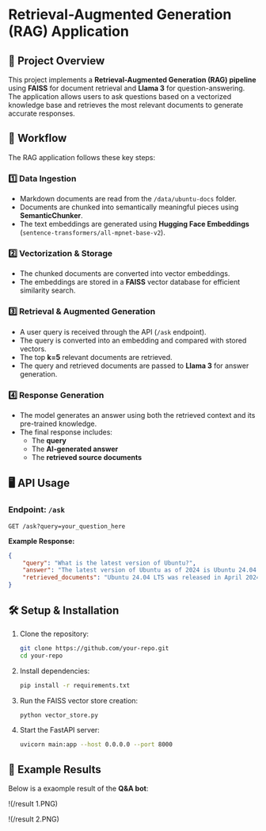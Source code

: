 # Retrieval-Augmented Generation (RAG) Application

## 📌 Project Overview
This project implements a **Retrieval-Augmented Generation (RAG) pipeline** using **FAISS** for document retrieval and **Llama 3** for question-answering. The application allows users to ask questions based on a vectorized knowledge base and retrieves the most relevant documents to generate accurate responses.

## 🚀 Workflow
The RAG application follows these key steps:

### 1️⃣ Data Ingestion
- Markdown documents are read from the `/data/ubuntu-docs` folder.
- Documents are chunked into semantically meaningful pieces using **SemanticChunker**.
- The text embeddings are generated using **Hugging Face Embeddings** (`sentence-transformers/all-mpnet-base-v2`).

### 2️⃣ Vectorization & Storage
- The chunked documents are converted into vector embeddings.
- The embeddings are stored in a **FAISS** vector database for efficient similarity search.

### 3️⃣ Retrieval & Augmented Generation
- A user query is received through the API (`/ask` endpoint).
- The query is converted into an embedding and compared with stored vectors.
- The top **k=5** relevant documents are retrieved.
- The query and retrieved documents are passed to **Llama 3** for answer generation.

### 4️⃣ Response Generation
- The model generates an answer using both the retrieved context and its pre-trained knowledge.
- The final response includes:
  - The **query**
  - The **AI-generated answer**
  - The **retrieved source documents**

## 🖥️ API Usage
### **Endpoint**: `/ask`
```http
GET /ask?query=your_question_here
```
**Example Response:**
```json
{
    "query": "What is the latest version of Ubuntu?",
    "answer": "The latest version of Ubuntu as of 2024 is Ubuntu 24.04 LTS.",
    "retrieved_documents": "Ubuntu 24.04 LTS was released in April 2024..."
}
```

## 🛠️ Setup & Installation
1. Clone the repository:
   ```bash
   git clone https://github.com/your-repo.git
   cd your-repo
   ```
2. Install dependencies:
   ```bash
   pip install -r requirements.txt
   ```
3. Run the FAISS vector store creation:
   ```bash
   python vector_store.py
   ```
4. Start the FastAPI server:
   ```bash
   uvicorn main:app --host 0.0.0.0 --port 8000
   ```

## 📸 Example Results
Below is a exaomple result of the **Q&A bot**:

!(/result 1.PNG)

!(/result 2.PNG)

